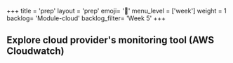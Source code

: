 +++
title = 'prep'
layout = 'prep'
emoji= '📝'
menu_level = ['week']
weight = 1
backlog= 'Module-cloud'
backlog_filter= 'Week 5'
+++

## Explore cloud provider's monitoring tool (AWS Cloudwatch)
